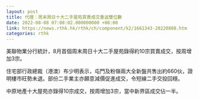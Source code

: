 ```yaml
---
layout: post
title: 代理：周末周日十大二手屋苑買賣成交重返雙位數
date: 2022-08-08 07:08:02.000000000 +08:00
link: https://news.rthk.hk/rthk/ch/component/k2/1661343-20220808.htm
categories: rthk
---
```


美聯物業分行統計，8月首個周末周日十大二手屋苑錄得約10宗買賣成交，按周增加3宗。

住宅部行政總裁（港澳）布少明表示，屯門及粉嶺兩大全新盤共售出約660伙，證明樓市旺勢未退。部份二手業主亦願意減價促進成交，令短線二手交投回穩。

中原地產十大屋苑亦錄得10宗成交，按周增加3宗，當中新界區成交佔一半。
